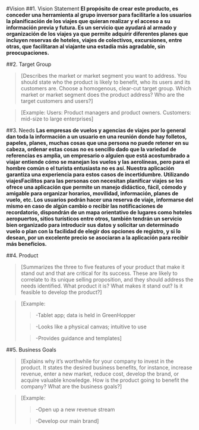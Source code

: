 #Vision
##1. Vision Statement
**El propósito de crear este producto, es conceder una herramienta al grupo inversor para facilitarle a los usuarios la planificación de los viajes que quieran realizar y el acceso a su información previa y futura. Es un servicio que ayudará al armado y organización de los viajes ya que permite adquirir diferentes planes que incluyen reservas de hoteles, viajes de colectivos, excursiones, entre otras, que facilitaran al viajante una estadía más agradable, sin preocupaciones.**

##2. Target Group
>[Describes the market or market segment you want to address. You should state who the product is likely to benefit, who its users and its customers are. Choose a homogenous, clear-cut target group. 
Which market or market segment does the product address? Who are the target customers and users?]

>[Example: 
Users: Product managers and product owners. Customers: mid-size to large enterprises]


##3. Needs
**Las empresas de vuelos y agencias de viajes por lo general dan toda la información a un usuario en una reunión donde hay folletos, papeles, planes, muchas cosas que una persona no puede retener en su cabeza, ordenar estas cosas no es sencillo dado que la variedad de referencias es amplia, un empresario o alguien que está acostumbrado a viajar entiende cómo se manejan los vuelos y las aerolíneas, pero para el hombre común o el turista entusiasta no es así. Nuestra aplicación garantiza una experiencia para estos casos de incertidumbre. 
Utilizando viajesFacilitos para las personas con necesitan planificar viajes se les ofrece una aplicación que permite un manejo didáctico, fácil, cómodo y amigable para organizar horarios, movilidad, información, planes de vuelo, etc. 
Los usuarios podrán hacer una reserva de viaje, informarse del mismo en caso de algún cambio o recibir las notificaciones de recordatorio, dispondrán de un mapa orientativo de lugares como hoteles aeropuertos, sitios turísticos entre otros, también tendrán un servicio bien organizado para introducir sus datos y solicitar un determinado vuelo o plan con la facilidad de elegir dos opciones de registro, y si lo desean, por un excelente precio se asociaran a la aplicación para recibir más beneficios.**

##4. Product
>[Summarizes the three to five features of your product that make it stand out and that are critical for its success. These are likely to correlate to its unique selling proposition, and they should address the needs identified. 
What product it is? What makes it stand out? Is it feasible to develop the product?]

>[Example: 
>
>>-Tablet app; data is held in GreenHopper
>
>>-Looks like a physical canvas; intuitive to use
>
>>-Provides guidance and templates]
>

##5. Business Goals

>[Explains why it’s worthwhile for your company to invest in the product. It states the desired business benefits, for instance, increase revenue, enter a new market, reduce cost, develop the brand, or acquire valuable knowledge. 
How is the product going to benefit the company? What are the business goals?]

>[Example: 
>
>>-Open up a new revenue stream
>
>>-Develop our main brand]
>

